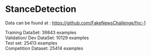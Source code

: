 # StanceDetection
Data can be found at : https://github.com/FakeNewsChallenge/fnc-1

Training DataSet: 39843 examples <br />
Validation/ Dev DataSet: 10129 examples <br />
Test set: 25413 examples <br />
Competition Dataset: 25414 examples<br />
